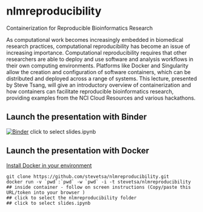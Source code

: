 # nlmreproducibility

Containerization for Reproducible Bioinformatics Research
 
As computational work becomes increasingly embedded in biomedical research practices, computational reproducibility has become an issue of increasing importance. Computational reproducibility requires that other researchers are able to deploy and use software and analysis workflows in their own computing environments. Platforms like Docker and Singularity allow the creation and configuration of software containers, which can be distributed and deployed across a range of systems. This lecture, presented by Steve Tsang, will give an introductory overview of containerization and how containers can facilitate reproducible bioinformatics research, providing examples from the NCI Cloud Resources and various hackathons.

## Launch the presentation with Binder
[![Binder](https://mybinder.org/badge.svg)](https://mybinder.org/v2/gh/stevetsa/nlmreproducibility/master)
click to select slides.ipynb 

## Launch the presentation with Docker
[Install Docker in your environment](https://docs.docker.com/install/)
```{}
git clone https://github.com/stevetsa/nlmreproducibility.git
docker run -v `pwd`:`pwd` -w `pwd` -i -t stevetsa/nlmreproducibility
## inside container - follow on screen instructions (Copy/paste this URL/token into your browser )
## click to select the nlmreproducibility folder
## click to select slides.ipynb
```


